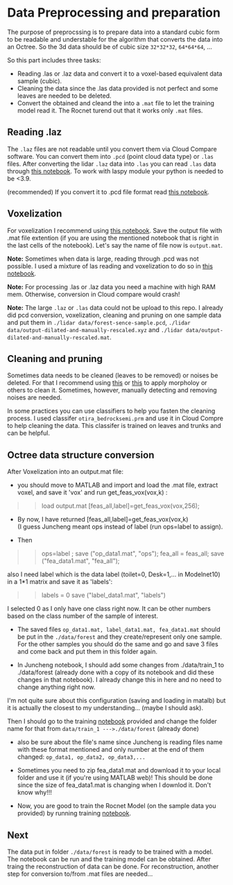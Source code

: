 # Data Preprocessing and preparation
The purpose of preprocssing is to prepare data into a standard cubic form to be readable and understable for the algorithm that  converts the data into an Octree. So the 3d data should be of cubic size ```32*32*32```, ```64*64*64```, ...

So this part includes three tasks:
- Reading .las or .laz data and convert it to a voxel-based equivalent data sample (cubic).
- Cleaning the data since the .las data provided is not perfect and some leaves are needed to be deleted.
- Convert the obtained and cleand the into a ```.mat``` file to let the training model read it. The Rocnet turend out that it works only ```.mat``` files.



## Reading .laz 


The ```.laz``` files are not readable until you convert them via Cloud Compare software. You can convert them into ```.pcd``` (point cloud data type) or ```.las``` files. After converting the lidar ```.laz``` data into ```.las``` you can read ```.las``` data through [this notebook](lidar-las-reading.ipynb). To work with laspy module your python is needed to be <3.9. 


(recommended) If you convert it to .pcd file format read [this notebook](pcd_read_write.ipynb).


## Voxelization
For voxelization I recommend using 
[this notebook](pcd_read_write.ipynb). Save the output file with .mat file extention (if you are using the mentioned notebook that is right in the last cells of the notebook). Let's say the name of file now is ```output.mat```.

**Note:** Sometimes when data is large, reading through .pcd was not possible. I used a mixture of las reading and voxelization to do so in [this notebook](voxelize_large_las.ipynb).

**Note:** For processing .las or .laz data you need a machine with high RAM mem. Otherwise, conversion in Cloud compare would crash!

**Note:** The large ```.laz``` or ```.las``` data could not be upload to this repo. I already did pcd conversion, voxelization, cleaning and pruning on one sample data and put them in ```./lidar data/forest-sence-sample.pcd```, ```./lidar data/output-dilated-and-manually-rescaled.xyz``` and ```./lidar data/output-dilated-and-manually-rescaled.mat```.

## Cleaning and pruning
Sometimes data needs to be cleaned (leaves to be removed) or noises be deleted. For that I recommend using [this](prune-leaves.ipynb) or [this](morphology-dilation.ipynb) to apply morpholoy or others to clean it. Sometimes, however, manually detecting and removing noises are needed. 

In some practices you can use classifiers to help you fasten the cleaning process. I used classifer  ```otira_bedrocksemi.prm``` and use it in Cloud Compre to help cleaning the data. This classifer is trained on leaves and trunks and can be helpful.


## Octree data structure conversion
After Voxelization into an output.mat file: 

- you should move to MATLAB and import and load the  .mat file,  extract voxel, and save it 'vox'  and run get_feas_vox(vox,k) :

>> load output.mat
>> [feas_all,label]=get_feas_vox(vox,256);

- By now, I have returned [feas_all,label]=get_feas_vox(vox,k)  
(I guess Juncheng meant  ops instead of label (run ops=label to assign). 

- Then
>> ops=label ;
>> save ("op_data1.mat", "ops");
>> fea_all = feas_all;
>> save ("fea_data1.mat", "fea_all");

also I need label which is the data label (toilet=0, Desk=1,... in Modelnet10) in a 1*1 matrix and save it as 'labels':
>> labels = 0 
>> save ("label_data1.mat", "labels")

I selected 0 as I only have one class right now. It can be other numbers based on the class number of the sample of interest.


- The saved files ```op_data1.mat, label_data1.mat, fea_data1.mat``` should be put in the ```./data/forest``` and they create/represent only one sample. For the other samples you should do the same and go and save 3 files and come back and put them in this folder again.

- In Juncheng notebook, I should add some changes from ./data/train_1 to ./data/forest (already done with a copy of its notebook and did these changes in that notebook). I already change this in here and no need to change anything right now.

I'm not quite sure about this configuration (saving and loading in matalb) but it is actually the closest to my understanding... (maybe I should ask).

Then I should go to the training [notebook](../../train_nb-128-32-Forest.ipynb) provided and change the  folder name for that from ```data/train_1 --->./data/forest``` (already done)

* also be sure about the file's name since Juncheng is reading files name with these format mentioned and only number at the end of them changed: ```op_data1, op_data2, op_data3,...```

* Sometimes you need to zip fea_data1.mat and download it to your local folder and use it (if you're using MATLAB web)! This should be done since the size of fea_data1.mat is changing when I downlod it. Don't know why!!!

* Now, you are good to train the Rocnet Model (on the sample data you provided) by running training [notebook](../../train_nb-128-32-Forest.ipynb).

## Next
The data put in folder ```./data/forest``` is ready to be trained with a model. The notebook []() can be run and the training model can be obtained.
After traing the reconstruction of data can be done. For reconstruction, another step for conversion to/from .mat files are needed...
